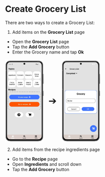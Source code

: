 # Create Grocery List

There are two ways to create a Grocery List:  

1. Add items on the **Grocery List** page  
  - Open the **Grocery List** page
  - Tap the **Add Grocery** button
  - Enter the Grocery name and tap **Ok**

<div style="display: flex; gap: 16px; align-items: center;">
  <img src="img/main_screen.webp" style="width:25%; vertical-align: middle;">
  <span style="font-size: 2rem; vertical-align: middle;">➔</span>
  <img src="img/grocery_list_3.webp" style="width:25%; vertical-align: middle;">
</div>
  
2. Add items from the recipe ingredients page
  - Go to the **Recipe** page
  - Open **Ingredients** and scroll down
  - Tap the **Add Grocery** button
